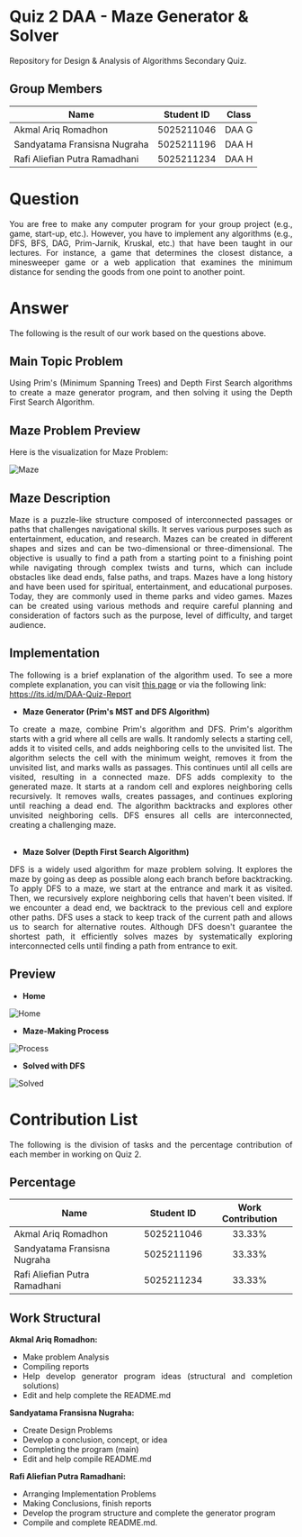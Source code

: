 # **Quiz 2 DAA - Maze Generator & Solver** 
Repository for Design & Analysis of Algorithms Secondary Quiz.

## **Group Members**
| Name                              | Student ID | Class  |
| ----------------------------------|------------|:------:|
| Akmal Ariq Romadhon               | 5025211046 | DAA G  |
| Sandyatama Fransisna Nugraha      | 5025211196 | DAA H  | 
| Rafi Aliefian Putra Ramadhani     | 5025211234 | DAA H  |

# **Question**
<div align=justify>

You are free to make any computer program for your group project (e.g., game, start-up,
etc.). However, you have to implement any algorithms (e.g., DFS, BFS, DAG, Prim-Jarnik,
Kruskal, etc.) that have been taught in our lectures. For instance, a game that determines
the closest distance, a minesweeper game or a web application that examines the
minimum distance for sending the goods from one point to another point.


# **Answer**
The following is the result of our work based on the questions above.

## **Main Topic Problem**
<div align=justify>

Using Prim's (Minimum Spanning Trees) and Depth First Search algorithms to create a maze generator program, and then solving it using the Depth First Search Algorithm.

## **Maze Problem Preview**
Here is the visualization for Maze Problem:

![Maze](https://cdn.discordapp.com/attachments/1083730715113426985/1108425060206784523/image.png)

## **Maze Description**
<div align=justify>
Maze is a puzzle-like structure composed of interconnected passages or paths that challenges navigational skills. It serves various purposes such as entertainment, education, and research. Mazes can be created in different shapes and sizes and can be two-dimensional or three-dimensional. The objective is usually to find a path from a starting point to a finishing point while navigating through complex twists and turns, which can include obstacles like dead ends, false paths, and traps. Mazes have a long history and have been used for spiritual, entertainment, and educational purposes. Today, they are commonly used in theme parks and video games. Mazes can be created using various methods and require careful planning and consideration of factors such as the purpose, level of difficulty, and target audience.

## **Implementation**
The following is a brief explanation of the algorithm used. To see a more complete explanation, you can visit [this page](https://docs.google.com/document/d/1rBJiJ0srbW19zWIxvrYbQuQJzs4kif04ugv55M70GMg/edit?usp=sharing) or via the following link: <br>https://its.id/m/DAA-Quiz-Report

- **Maze Generator (Prim's MST and DFS Algorithm)** <br>
<div align=justify>
To create a maze, combine Prim's algorithm and DFS. Prim's algorithm starts with a grid where all cells are walls. It randomly selects a starting cell, adds it to visited cells, and adds neighboring cells to the unvisited list. The algorithm selects the cell with the minimum weight, removes it from the unvisited list, and marks walls as passages. This continues until all cells are visited, resulting in a connected maze. DFS adds complexity to the generated maze. It starts at a random cell and explores neighboring cells recursively. It removes walls, creates passages, and continues exploring until reaching a dead end. The algorithm backtracks and explores other unvisited neighboring cells. DFS ensures all cells are interconnected, creating a challenging maze. <br><br/>

- **Maze Solver (Depth First Search Algorithm)**

DFS is a widely used algorithm for maze problem solving. It explores the maze by going as deep as possible along each branch before backtracking. To apply DFS to a maze, we start at the entrance and mark it as visited. Then, we recursively explore neighboring cells that haven't been visited. If we encounter a dead end, we backtrack to the previous cell and explore other paths. DFS uses a stack to keep track of the current path and allows us to search for alternative routes. Although DFS doesn't guarantee the shortest path, it efficiently solves mazes by systematically exploring interconnected cells until finding a path from entrance to exit. 
  
## **Preview** 
- **Home**

![Home](https://media.discordapp.net/attachments/1083730715113426985/1108432085829554186/image.png?width=646&height=701)

- **Maze-Making Process**

![Process](https://media.discordapp.net/attachments/1083730715113426985/1108432198324981882/image.png?width=646&height=701)

- **Solved with DFS**

![Solved](https://media.discordapp.net/attachments/1083730715113426985/1108432271310073997/image.png?width=642&height=701)

# **Contribution List**

The following is the division of tasks and the percentage contribution of each member in working on Quiz 2.
## **Percentage**
| Name                              | Student ID | Work Contribution  |
| ----------------------------------|:----------:|:------------------:|
| Akmal Ariq Romadhon               | 5025211046 |       33.33%       | 
| Sandyatama Fransisna Nugraha      | 5025211196 |       33.33%       | 
| Rafi Aliefian Putra Ramadhani     | 5025211234 |       33.33%       |

## **Work Structural**
**Akmal Ariq Romadhon:** <br>
- Make problem Analysis 
- Compiling reports 
- Help develop generator program ideas (structural and completion solutions)
- Edit and help complete the README.md

**Sandyatama Fransisna Nugraha:**
- Create Design Problems
- Develop a conclusion, concept, or idea
- Completing the program (main)
- Edit and help compile README.md

**Rafi Aliefian Putra Ramadhani:**
- Arranging Implementation Problems
- Making Conclusions, finish reports
- Develop the program structure and complete the generator program
- Compile and complete README.md.

